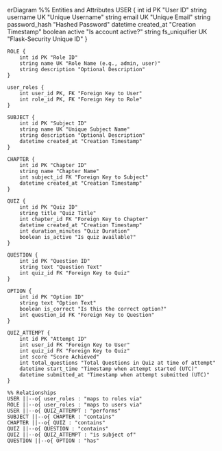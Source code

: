 erDiagram
    %% Entities and Attributes
    USER {
        int id PK "User ID"
        string username UK "Unique Username"
        string email UK "Unique Email"
        string password_hash "Hashed Password"
        datetime created_at "Creation Timestamp"
        boolean active "Is account active?"
        string fs_uniquifier UK "Flask-Security Unique ID"
    }

    ROLE {
        int id PK "Role ID"
        string name UK "Role Name (e.g., admin, user)"
        string description "Optional Description"
    }

    user_roles {
        int user_id PK, FK "Foreign Key to User"
        int role_id PK, FK "Foreign Key to Role"
    }

    SUBJECT {
        int id PK "Subject ID"
        string name UK "Unique Subject Name"
        string description "Optional Description"
        datetime created_at "Creation Timestamp"
    }

    CHAPTER {
        int id PK "Chapter ID"
        string name "Chapter Name"
        int subject_id FK "Foreign Key to Subject"
        datetime created_at "Creation Timestamp"
    }

    QUIZ {
        int id PK "Quiz ID"
        string title "Quiz Title"
        int chapter_id FK "Foreign Key to Chapter"
        datetime created_at "Creation Timestamp"
        int duration_minutes "Quiz Duration"
        boolean is_active "Is quiz available?"
    }

    QUESTION {
        int id PK "Question ID"
        string text "Question Text"
        int quiz_id FK "Foreign Key to Quiz"
    }

    OPTION {
        int id PK "Option ID"
        string text "Option Text"
        boolean is_correct "Is this the correct option?"
        int question_id FK "Foreign Key to Question"
    }

    QUIZ_ATTEMPT {
        int id PK "Attempt ID"
        int user_id FK "Foreign Key to User"
        int quiz_id FK "Foreign Key to Quiz"
        int score "Score Achieved"
        int total_questions "Total Questions in Quiz at time of attempt"
        datetime start_time "Timestamp when attempt started (UTC)"
        datetime submitted_at "Timestamp when attempt submitted (UTC)"
    }

    %% Relationships
    USER ||--o{ user_roles : "maps to roles via"
    ROLE ||--o{ user_roles : "maps to users via"
    USER ||--o{ QUIZ_ATTEMPT : "performs"
    SUBJECT ||--o{ CHAPTER : "contains"
    CHAPTER ||--o{ QUIZ : "contains"
    QUIZ ||--o{ QUESTION : "contains"
    QUIZ ||--o{ QUIZ_ATTEMPT : "is subject of"
    QUESTION ||--o{ OPTION : "has"